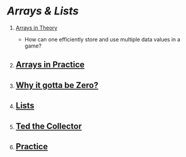 # ***Arrays & Lists***


1. [Arrays in Theory](ArraysinTheory/notes.md)
    - How can one efficiently store and use multiple data values in a game?

2. [Arrays in Practice](ArraysinPractice/notes.md)
    - 

3. [Why it gotta be Zero?](WhyZero/notes.md)
    - 

4. [Lists](Lists/notes.md)
    - 

5. [Ted the Collector](TedtheCollector/notes.md)
    - 

6. [Practice](Exercises/notes.md)
    - 